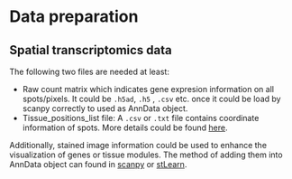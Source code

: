 # Data preparation

## Spatial transcriptomics data
The following two files are needed at least:
- Raw count matrix which indicates gene expresion information on all spots/pixels. 
It could be ```.h5ad```,  ```.h5``` , ```.csv``` etc. once it could be load by 
scanpy correctly to used as AnnData object. 
- Tissue_positions_list file: A ```.csv``` or  ```.txt``` file contains coordinate
information of spots. More details could be found [here](https://scanpy.readthedocs.io/en/stable/api.html#reading).

Additionally, stained image information could be used to enhance the 
visualization of genes or tissue modules. The method of adding them into 
AnnData object can found in [scanpy](https://scanpy.readthedocs.io/en/stable/generated/scanpy.read_visium.html) or  [stLearn](https://stlearn.readthedocs.io/en/latest/stlearn.add.image.html).

